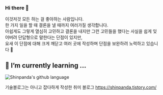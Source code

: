 ### Hi there 👋
 
 이것저것 모든 하는 걸 좋아하는 사람입니다.  
 한 가지 일을 할 때 결론을 낼 때까지 여러가질 생각합니다.  
 아쉽게도 그렇게 열심히 고민하고 결론을 내지만 그런 고민들을 했다는 사실을 쉽게 잊어버려 단답형으로 말한다는 단점이 있지만,  
 요새 이 단점에 대해 크게 깨닫고 여러 곳에 작성하며 단점을 보완하려 노력하고 있습니다 🥲
 

## 🌱 I’m currently learning ...

![Shinpanda's github language](https://github-readme-stats.vercel.app/api/top-langs/?username=shinpanda&langs_count=8)

<!--
**shinpanda/shinpanda** is a ✨ _special_ ✨ repository because its `README.md` (this file) appears on your GitHub profile.

Here are some ideas to get you started:

- 🔭 I’m currently working on ...
- 🌱 I’m currently learning ...
- 👯 I’m looking to collaborate on ...
- 🤔 I’m looking for help with ...
- 💬 Ask me about ...
- 📫 How to reach me: ...
- 😄 Pronouns: ...
- ⚡ Fun fact: ...
-->

기술블로그는 아니고 잡다하게 작성한 취미 블로그
https://shinpanda.tistory.com/

